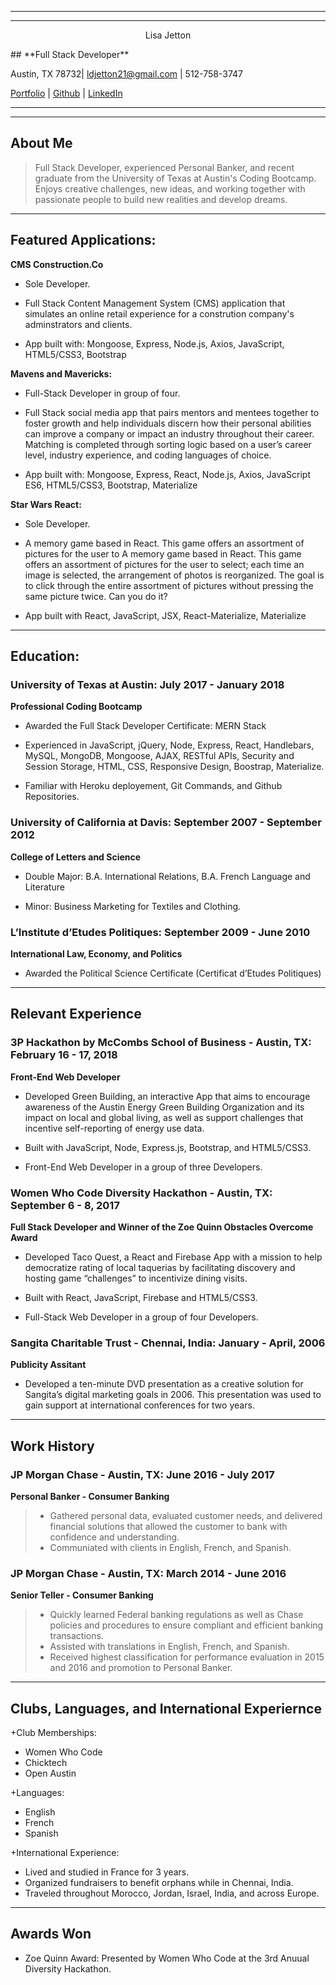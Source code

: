 - - - -
- - - -
<p style="text-align: center;">Lisa Jetton</p>
## **Full Stack Developer**

Austin, TX 78732| [ldjetton21@gmail.com](ldjetton21@gmail.com) | 512-758-3747

[Portfolio](http://lisajetton.com) | [Github](https://github.com/JettTech/) | [LinkedIn](https://www.linkedin.com/in/lisa-jetton/)

- - - -
- - - -
 ## About Me ##
 
>Full Stack Developer, experienced Personal Banker, and recent graduate from the University of Texas at Austin's Coding Bootcamp. Enjoys creative challenges, new ideas, and working together with passionate people to build new realities and develop dreams. 

- - - -
 ## Featured Applications: ##
 
**CMS Construction.Co** 
- Sole Developer. 

- Full Stack Content Management System (CMS) application that simulates an online retail experience for a constrution company's adminstrators and clients.

- App built with: Mongoose, Express, Node.js, Axios, JavaScript, HTML5/CSS3, Bootstrap

**Mavens and Mavericks:** 
- Full-Stack Developer in group of four. 

- Full Stack social media app that pairs mentors and mentees together to foster growth and help individuals discern how their personal abilities can improve a company or impact an industry throughout their career. Matching is completed through sorting logic based on a user’s career level, industry experience, and coding languages of choice.

- App built with: Mongoose, Express, React, Node.js, Axios, JavaScript ES6, HTML5/CSS3, Bootstrap, Materialize

**Star Wars React:**
- Sole Developer. 

- A memory game based in React. This game offers an assortment of pictures for the user to A memory game based in React. This game offers an assortment of pictures for the user to select; each time an image is selected, the arrangement of photos is reorganized. The goal is to click through the entire assortment of pictures without pressing the same picture twice. Can you do it? 

- App built with React, JavaScript, JSX, React-Materialize, Materialize

- - - -
 ## Education: ##

### **University of Texas at Austin:  July 2017 - January 2018**
**Professional Coding Bootcamp**

- Awarded the Full Stack Developer Certificate: MERN Stack

- Experienced in JavaScript, jQuery, Node, Express, React, Handlebars, MySQL, MongoDB, Mongoose, AJAX, RESTful APIs, Security and Session Storage, HTML, CSS, Responsive Design, Boostrap, Materialize. 

- Familiar with Heroku deployement, Git Commands, and Github Repositories.


### **University of California at Davis: September 2007 - September 2012**
**College of Letters and Science**

- Double Major: B.A. International Relations, B.A. French Language and Literature 

- Minor: Business Marketing for Textiles and Clothing.

### **L’Institute d’Etudes Politiques: September 2009 - June 2010**
**International Law, Economy, and Politics**

- Awarded the Political Science Certificate (Certificat d’Etudes Politiques)

- - - -
## **Relevant Experience**

### **3P Hackathon by McCombs School of Business - Austin, TX: February 16 - 17, 2018**
**Front-End Web Developer**

- Developed Green Building, an interactive App that aims to encourage awareness of the Austin Energy Green Building Organization and its impact on local and global living, as well as support challenges that incentive self-reporting of energy use data.

- Built with JavaScript, Node, Express.js, Bootstrap, and HTML5/CSS3.

- Front-End Web Developer in a group of three Developers.

### **Women Who Code Diversity Hackathon - Austin, TX: September 6 - 8, 2017**
**Full Stack Developer and Winner of the Zoe Quinn Obstacles Overcome Award**

- Developed Taco Quest, a React and Firebase App with a mission to help democratize rating of local taquerias by facilitating discovery and hosting game “challenges” to incentivize dining visits.

- Built with React, JavaScript, Firebase and HTML5/CSS3.

- Full-Stack Web Developer in a group of four Developers.

### **Sangita Charitable Trust - Chennai, India: January - April, 2006**
**Publicity Assitant**
- Developed a ten-minute DVD presentation as a creative solution for Sangita’s digital marketing goals in 2006.  This presentation was used to gain support at international conferences for two years.

- - - -
## **Work History**

### **JP Morgan Chase - Austin, TX: June 2016 - July 2017**
**Personal Banker - Consumer Banking**
>- Gathered personal data, evaluated customer needs, and delivered financial solutions that allowed the customer to bank with confidence and understanding.
>- Communiated with clients in English, French, and Spanish. 

### **JP Morgan Chase - Austin, TX: March 2014 - June 2016**
**Senior Teller - Consumer Banking**
>- Quickly learned Federal banking regulations as well as Chase policies and procedures to ensure compliant and efficient banking transactions.
>- Assisted with translations in English, French, and Spanish. 
>- Received highest classification for performance evaluation in 2015 and 2016 and promotion to Personal Banker.
 
 - - - -
## Clubs, Languages, and International Experiernce ##
+Club Memberships:
 - Women Who Code
 - Chicktech
 - Open Austin
 
+Languages: 
 - English
 - French
 - Spanish
 
+International Experience: 
 - Lived and studied in France for 3 years. 
 - Organized fundraisers to benefit orphans while in Chennai, India.  
 - Traveled throughout Morocco, Jordan, Israel, India, and across Europe.
  
 - - - -
## Awards Won ##
- Zoe Quinn Award: Presented by Women Who Code at the 3rd Anuual Diversity Hackathon.
